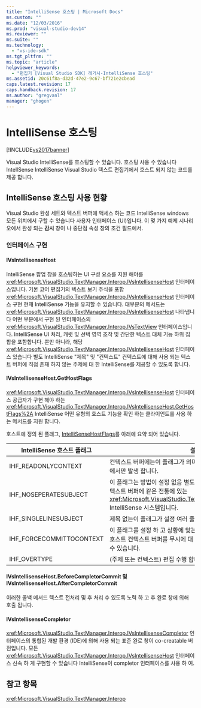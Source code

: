 ```yaml
---
title: "IntelliSense 호스팅 | Microsoft Docs"
ms.custom: ""
ms.date: "12/03/2016"
ms.prod: "visual-studio-dev14"
ms.reviewer: ""
ms.suite: ""
ms.technology: 
  - "vs-ide-sdk"
ms.tgt_pltfrm: ""
ms.topic: "article"
helpviewer_keywords: 
  - "편집기 [Visual Studio SDK] 레거시-IntelliSense 호스팅"
ms.assetid: 20c61f8a-d32d-47e2-9c67-bf721e2cbead
caps.latest.revision: 17
caps.handback.revision: 17
ms.author: "gregvanl"
manager: "ghogen"
---
```

# IntelliSense 호스팅
[!INCLUDE[vs2017banner](../code-quality/includes/vs2017banner.md)]

Visual Studio IntelliSense를 호스팅할 수 있습니다.  호스팅 사용 수 있습니다 IntellSense IntelliSense Visual Studio 텍스트 편집기에서 호스트 되지 않는 코드를 제공 합니다.  
  
## IntelliSense 호스팅 사용 현황  
 Visual Studio 완성 세트와 텍스트 버퍼에 액세스 하는 코드 IntelliSense windows 모든 위치에서 구할 수 있습니다 사용자 인터페이스 \(UI\)입니다.  이 몇 가지 예제 시나리오에서 완성 되는  **감시** 창이 나 중단점 속성 창의 조건 필드에서.  
  
### 인터페이스 구현  
  
#### IVsIntellisenseHost  
 IntelliSense 팝업 창을 호스팅하는 UI 구성 요소를 지원 해야를 <xref:Microsoft.VisualStudio.TextManager.Interop.IVsIntellisenseHost> 인터페이스입니다.  기본 코어 편집기의 텍스트 보기 주식을 포함 <xref:Microsoft.VisualStudio.TextManager.Interop.IVsIntellisenseHost> 인터페이스 구현 현재 IntelliSense 기능을 유지할 수 있습니다.  대부분의 메서드는 <xref:Microsoft.VisualStudio.TextManager.Interop.IVsIntellisenseHost> 나타냅니다 어떤 부분에서 구현 된 인터페이스의 <xref:Microsoft.VisualStudio.TextManager.Interop.IVsTextView> 인터페이스입니다.  IntelliSense UI 처리, 캐럿 및 선택 영역 조작 및 간단한 텍스트 대체 기능 하위 집합을 포함합니다.  뿐만 아니라, 해당 <xref:Microsoft.VisualStudio.TextManager.Interop.IVsIntellisenseHost> 인터페이스 있습니다 별도 IntelliSense "제목" 및 "컨텍스트" 컨텍스트에 대해 사용 되는 텍스트 버퍼에 직접 존재 하지 않는 주제에 대 한 IntelliSense를 제공할 수 있도록 합니다.  
  
#### IVsIntellisenseHost.GetHostFlags  
 <xref:Microsoft.VisualStudio.TextManager.Interop.IVsIntellisenseHost> 인터페이스 공급자가 구현 해야 하는 <xref:Microsoft.VisualStudio.TextManager.Interop.IVsIntellisenseHost.GetHostFlags%2A> IntelliSense 어떤 유형의 호스트 기능을 확인 하는 클라이언트를 사용 하는 메서드를 지원 합니다.  
  
 호스트에 정의 된 플래그, [IntelliSenseHostFlags](../extensibility/intellisensehostflags.md)를 아래에 요약 되어 있습니다.  
  
|IntelliSense 호스트 플래그|설명|  
|--------------------------|--------|  
|IHF\_READONLYCONTEXT|컨텍스트 버퍼에는이 플래그가 의미 읽기 전용 및 편집 제목 텍스트 내 에서만 발생 합니다.|  
|IHF\_NOSEPERATESUBJECT|이 플래그는 방법이 설정 없음 별도 IntelliSense 주제입니다.  주체 컨텍스트 버퍼에 같은 전통에 있는 <xref:Microsoft.VisualStudio.TextManager.Interop.IVsTextView> IntelliSense 시스템입니다.|  
|IHF\_SINGLELINESUBJECT|제목 없는이 플래그가 설정 여러 줄, 한 줄 등의 편집은  **조사식** 창.|  
|IHF\_FORCECOMMITTOCONTEXT|이 플래그를 설정 하 고 상황에 맞는 버퍼를 업데이트 해야 하는 경우 호스트 컨텍스트 버퍼를 무시에 대 한 읽기 전용 플래그 및 계속 편집할 수 있습니다.|  
|IHF\_OVERTYPE|\(주제 또는 컨텍스트\) 편집 수행 합니다.|  
  
#### IVsIntellisenseHost.BeforeCompletorCommit 및 IVsIntellisenseHost.AfterCompletorCommit  
 이러한 콜백 메서드 텍스트 전처리 및 후 처리 수 있도록 노력 하 고 후 완료 창에 의해 호출 됩니다.  
  
#### IVsIntellisenseCompletor  
 <xref:Microsoft.VisualStudio.TextManager.Interop.IVsIntellisenseCompletor> 인터페이스의 통합된 개발 환경 \(IDE\)에 의해 사용 되는 표준 완료 창이 co\-creatable 버전입니다.  모든 <xref:Microsoft.VisualStudio.TextManager.Interop.IVsIntellisenseHost> 인터페이스 신속 하 게 구현할 수 있습니다 IntelliSense이 completor 인터페이스를 사용 하 여.  
  
## 참고 항목  
 <xref:Microsoft.VisualStudio.TextManager.Interop>